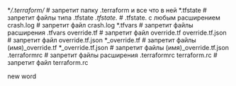 **/.terraform/*     # запретит папку .terraform и все что в ней
*.tfstate           # запретит файлы типа .tfstate
*.tfstate.*         # .tfstate. с любым расширением
crash.log           # запретит файл crash.log
*.tfvars            # запретит файлы расширения .tfvars
override.tf         # запретит файл override.tf
override.tf.json    # запретит файл override.tf.json
*_override.tf       # запретит файлы (имя)_override.tf
*_override.tf.json  # запретит файлы (имя)_override.tf.json
.terraformrc        # запретит файлы расширения .terraformrc
terraform.rc        # запретит файл terraform.rc 

new word
